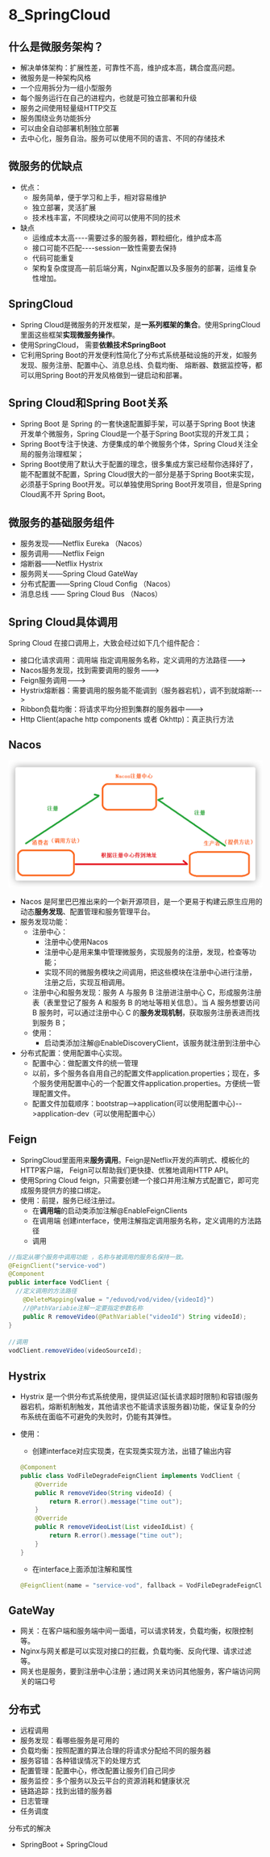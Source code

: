 # 8_SpringCloud

## 什么是微服务架构？

- 解决单体架构：扩展性差，可靠性不高，维护成本高，耦合度高问题。
- 微服务是一种架构风格
- 一个应用拆分为一组小型服务
- 每个服务运行在自己的进程内，也就是可独立部署和升级
- 服务之间使用轻量级HTTP交互
- 服务围绕业务功能拆分
- 可以由全自动部署机制独立部署
- 去中心化，服务自治。服务可以使用不同的语言、不同的存储技术

## 微服务的优缺点

- 优点：
  - 服务简单，便于学习和上手，相对容易维护
  - 独立部署，灵活扩展
  - 技术栈丰富，不同模块之间可以使用不同的技术
- 缺点
  - 运维成本太高----需要过多的服务器，颗粒细化，维护成本高
  - 接口可能不匹配----session一致性需要去保持
  - 代码可能重复
  - 架构复杂度提高—前后端分离，Nginx配置以及多服务的部署，运维复杂性增加。

## SpringCloud

- Spring Cloud是微服务的开发框架，是**一系列框架的集合**。使用SpringCloud里面这些框架**实现微服务操作**。
- 使用SpringCloud， 需要**依赖技术SpringBoot**
- 它利用Spring Boot的开发便利性简化了分布式系统基础设施的开发，如服务发现、服务注册、配置中心、消息总线、负载均衡、 熔断器、数据监控等，都可以用Spring Boot的开发风格做到一键启动和部署。

## Spring Cloud和Spring Boot关系

- Spring Boot 是 Spring 的一套快速配置脚手架，可以基于Spring Boot 快速开发单个微服务，Spring Cloud是一个基于Spring Boot实现的开发工具；
- Spring Boot专注于快速、方便集成的单个微服务个体，Spring Cloud关注全局的服务治理框架； 
- Spring Boot使用了默认大于配置的理念，很多集成方案已经帮你选择好了，能不配置就不配置，Spring Cloud很大的一部分是基于Spring Boot来实现，必须基于Spring Boot开发。可以单独使用Spring Boot开发项目，但是Spring Cloud离不开 Spring Boot。

## 微服务的基础服务组件

- 服务发现——Netflix Eureka （Nacos）
- 服务调用——Netflix Feign
- 熔断器——Netflix Hystrix 
- 服务网关——Spring Cloud GateWay 
- 分布式配置——Spring Cloud Config  （Nacos）
- 消息总线 —— Spring Cloud Bus （Nacos）

## Spring Cloud具体调用

Spring Cloud 在接口调用上，大致会经过如下几个组件配合：

- 接口化请求调用：调用端 指定调用服务名称，定义调用的方法路径--->
- Nacos服务发现，找到需要调用的服务--->
- Feign服务调用--->
- Hystrix熔断器：需要调用的服务能不能调到（服务器宕机），调不到就熔断--->
- Ribbon负载均衡：将请求平均分担到集群的服务器中--->
- Http Client(apache http components 或者 Okhttp)：真正执行方法

## Nacos

![image-20221027164248780](Pic/image-20221027164248780.png)

- Nacos 是阿里巴巴推出来的一个新开源项目，是一个更易于构建云原生应用的动态**服务发现**、配置管理和服务管理平台。
- 服务发现功能：
  - 注册中心：
    - 注册中心使用Nacos
    - 注册中心是用来集中管理微服务，实现服务的注册，发现，检查等功能；
    - 实现不同的微服务模块之间调用，把这些模块在注册中心进行注册，注册之后，实现互相调用。
  - 注册中心和服务发现：服务 A 与服务 B 注册进注册中心 C，形成服务注册表（表里登记了服务 A 和服务 B 的地址等相关信息）。当 A 服务想要访问 B 服务时，可以通过注册中心 C 的**服务发现机制**，获取服务注册表进而找到服务 B；
  - 使用：
    - 启动类添加注解@EnableDiscoveryClient，该服务就注册到注册中心
- 分布式配置：使用配置中心实现。
  - 配置中心：做配置文件的统一管理
  - 以前，多个服务各自用自己的配置文件application.properties；现在，多个服务使用配置中心的一个配置文件application.properties。方便统一管理配置文件。
  - 配置文件加载顺序：bootstrap-->application(可以使用配置中心)-->application-dev（可以使用配置中心）

## Feign

- SpringCloud里面用来**服务调用**。Feign是Netflix开发的声明式、模板化的HTTP客户端， Feign可以帮助我们更快捷、优雅地调用HTTP API。
- 使用Spring Cloud feign，只需要创建一个接口并用注解方式配置它，即可完成服务提供方的接口绑定。
- 使用：前提，服务已经注册过。
  - 在**调用端**的启动类添加注解@EnableFeignClients
  - 在调用端 创建interface，使用注解指定调用服务名称，定义调用的方法路径
  - 调用

```java
//指定从哪个服务中调用功能 ，名称与被调用的服务名保持一致。
@FeignClient("service-vod")
@Component
public interface VodClient {
  //定义调用的方法路径
    @DeleteMapping(value = "/eduvod/vod/video/{videoId}")
  	//@PathVariabie注解一定要指定参数名称
    public R removeVideo(@PathVariable("videoId") String videoId);
}

//调用
vodClient.removeVideo(videoSourceId);
```

## Hystrix

- Hystrix 是一个供分布式系统使用，提供延迟(延长请求超时限制)和容错(服务器宕机，熔断机制触发，其他请求也不能请求该服务器)功能，保证复杂的分布系统在面临不可避免的失败时，仍能有其弹性。

- 使用：

  - 创建interface对应实现类，在实现类实现方法，出错了输出内容

  ```java
  @Component
  public class VodFileDegradeFeignClient implements VodClient {
      @Override
      public R removeVideo(String videoId) {
          return R.error().message("time out");
      }
      @Override
      public R removeVideoList(List videoIdList) {
          return R.error().message("time out");
      }
  }
  ```

  - 在interface上面添加注解和属性

  ```java
  @FeignClient(name = "service-vod", fallback = VodFileDegradeFeignClient.class)
  ```

## GateWay

- 网关：在客户端和服务端中间一面墙，可以请求转发，负载均衡，权限控制等。
- Nginx与网关都是可以实现对接口的拦截，负载均衡、反向代理、请求过滤等。
- 网关也是服务，要到注册中心注册；通过网关来访问其他服务，客户端访问网关的端口号

## 分布式

- 远程调用
- 服务发现：看哪些服务是可用的
- 负载均衡：按照配置的算法合理的将请求分配给不同的服务器
- 服务容错：各种错误情况下的处理方式
- 配置管理：配置中心，修改配置让服务们自己同步
- 服务监控：多个服务以及云平台的资源消耗和健康状况
- 链路追踪：找到出错的服务器
- 日志管理
- 任务调度

分布式的解决

- SpringBoot + SpringCloud
